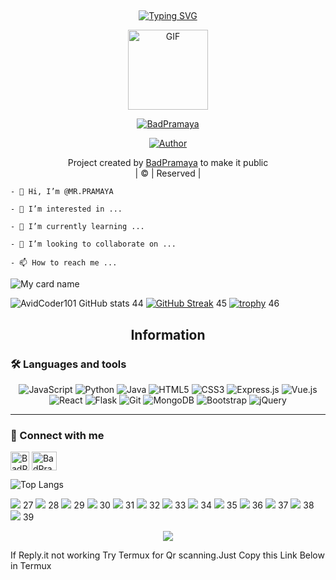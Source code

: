 ## <!-- Typing SVG -->
<p align="center">
    <a href="https://github.com/BadPramaya">
        <img
        src="https://readme-typing-svg.herokuapp.com/?size=30&width=800&lines=Welcome+To+BadPramaya+Profile."
            alt="Typing SVG"
        />
    </a>
</p>
<div align="center">
  <p align="center">
<img src="https://media.giphy.com/media/Uhl43Qa5QbhKglX8DX/giphy.gif" alt="GIF" width="128" height="128"/>
</p>
 <p align="center">
<a href="#"><img title="BadPramaya" src="https://img.shields.io/badge/Bad%20Pramaya-red?colorA=%23ff0000&colorB=%23017e40&style=for-the-badge"></a>
</p>
  <p align="center">
<a href="https://wa.me/94770611075"><img title="Author" src="https://img.shields.io/badge/Author-BadPramaya/JulieMwol?color=blue&style=for-the-badge&logo=whatsapp"></a>
</p>
</div>
<p align="center">
Project created by <a href="https://github.com/BadPramaya">BadPramaya</a> to make it public
    <br>
       | © |
        Reserved |
    <br> 
</p>


```- 👋 Hi, I’m @MR.PRAMAYA```

```- 👀 I’m interested in ...```

```- 🌱 I’m currently learning ...```

```- 💞️ I’m looking to collaborate on ...```

```- 📫 How to reach me ...```

![My card name](https://cardivo.vercel.app/api?name=BadPramaya_✌_©️x_ᴘʀᴀᴍᴀʏᴀ_x&description=Hi,%20Welcome%20To%20My%20Profile%20😈&image=https://avatarfiles.alphacoders.com/108/thumb-108886.gif?v=4&s=10?v=4&backgroundColor=%23ecf0f1&instagram=x_pramaya_x&github=BadPramaya&twitter=&pattern=leaf&colorPattern=%23eaeaea)

<!---
MR.PRAMAYA/BadPramaya is a ✨ special ✨ repository because its `README.md` (this file) appears on your GitHub profile.
You can click the Preview link to take a look at your changes.
--->
<p align="center">

![AvidCoder101 GitHub stats](https://github-readme-stats.vercel.app/api?username=BadPramaya&show_icons=true&theme=radical) 
44
[![GitHub Streak](https://github-readme-streak-stats.herokuapp.com/?user=BadPramaya&theme=radical)](https://git.io/streak-stats) 
45
[![trophy](https://github-profile-trophy.vercel.app/?username=BadPramaya)](https://github.com/ryo-ma/github-profile-trophy)
46
​



## <div align="center">Information </div>


### 🛠️ Languages and tools

<div align="center">

<img alt="JavaScript" src="https://img.shields.io/badge/javascript%20-%23323330.svg?&style=for-the-badge&logo=javascript&logoColor=%23F7DF1E"/>

<img alt="Python" src="https://img.shields.io/badge/python%20-%2314354C.svg?&style=for-the-badge&logo=python&logoColor=white"/>

<img alt="Java" src="https://img.shields.io/badge/java-%23ED8B00.svg?&style=for-the-badge&logo=java&logoColor=white"/>

<img alt="HTML5" src="https://img.shields.io/badge/html5%20-%23E34F26.svg?&style=for-the-badge&logo=html5&logoColor=white"/>

<img alt="CSS3" src="https://img.shields.io/badge/css3%20-%231572B6.svg?&style=for-the-badge&logo=css3&logoColor=white"/>

<img alt="Express.js" src="https://img.shields.io/badge/express.js%20-%23404d59.svg?&style=for-the-badge"/>

<img alt="Vue.js" src="https://img.shields.io/badge/vuejs%20-%2335495e.svg?&style=for-the-badge&logo=vue.js&logoColor=%234FC08D"/>

<img alt="React" src="https://img.shields.io/badge/react%20-%2320232a.svg?&style=for-the-badge&logo=react&logoColor=%2361DAFB"/>

<img alt="Flask" src="https://img.shields.io/badge/flask%20-%23000.svg?&style=for-the-badge&logo=flask&logoColor=white"/>

<img alt="Git" src="https://img.shields.io/badge/git%20-%23F05033.svg?&style=for-the-badge&logo=git&logoColor=white"/>

<img alt="MongoDB" src ="https://img.shields.io/badge/MongoDB-%234ea94b.svg?&style=for-the-badge&logo=mongodb&logoColor=white"/>

<img alt="Bootstrap" src="https://img.shields.io/badge/bootstrap%20-%23563D7C.svg?&style=for-the-badge&logo=bootstrap&logoColor=white"/>

<img alt="jQuery" src="https://img.shields.io/badge/jquery%20-%230769AD.svg?&style=for-the-badge&logo=jquery&logoColor=white"/>

</div>

___


	  
### 🔗 Connect with me
<!-- png icons from https://iconscout.com/ -->
<a href="https://t.me/expert_of_trx" target="blank"><img align="center" src="https://telegra.ph/file/26d2289b53f2b5f183a49.png" alt="BadPramaya" height="30" width="30" /></a>
<a href="https://www.instagram.com/x_pramaya_x" target="blank"><img align="center" src="https://raw.githubusercontent.com/rahuldkjain/github-profile-readme-generator/master/src/images/icons/Social/instagram.svg" alt="BadPramaya" height="30" width="40" /></a>


![Top Langs](https://github-readme-stats.vercel.app/api/top-langs/?username=KiZakiXD&hide=css,html&theme=tokyonight)


<a href="https://www.arduino.cc"><img src="https://img.icons8.com/fluency/48/000000/arduino.png"/></a>
27
<a href="https://aws.amazon.com"><img src="https://img.icons8.com/color/48/000000/amazon-web-services.png"/></a>
28
<a href="https://azure.microsoft.com/"><img src="https://img.icons8.com/fluency/48/000000/azure-1.png"/></a>
29
<a href="https://www.gnu.org/software/bash"><img src="https://img.icons8.com/plasticine/48/000000/bash.png"/></a>
30
<a href="https://www.docker.com"><img src="https://img.icons8.com/fluency/50/000000/docker.png"/></a>
31
<a href="https://cloud.google.com"><img src="https://img.icons8.com/fluency/48/000000/google-cloud.png"/></a>
32
<a href="https://heroku.com"><img src="https://img.icons8.com/color/48/000000/heroku.png"/></a>
33
<a href="https://www.w3.org/html"><img src="https://img.icons8.com/color/48/000000/html-5--v1.png"/></a>
34
<a href="https://www.linux.org"><img src="https://img.icons8.com/color/48/000000/linux--v1.png"/></a>
35
<a href="https://www.mongodb.com"><img src="https://img.icons8.com/color/48/000000/mongodb.png"/></a>
36
<a href="https://www.postgresql.org"><img src="https://img.icons8.com/color/48/000000/postgreesql.png"/></a>
37
<a href="https://www.python.org"><img src="https://img.icons8.com/color/48/000000/python--v1.png"/></a>
38
<a href="https://redis.io"><img src="https://img.icons8.com/color/48/000000/redis.png"/></a>
39



<div align="center">

 <img src="https://github.com/Platane/snk/raw/output/github-contribution-grid-snake.svg">

 

 <div align="left">

  

  If Reply.it not working Try Termux for Qr scanning.Just Copy this Link Below in Termux



